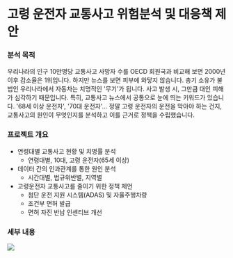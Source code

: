 # 고령 운전자 교통사고 위험분석 및 대응책 제안

### 분석 목적
우리나라의 인구 10만명당 교통사고 사망자 수를 OECD 회원국과 비교해 보면 2000년 이후 감소율은 1위입니다. 하지만 뉴스를 보면 피부에 와닿지 않습니다. 총기 소유가 불법인 우리나라에서 자동차는 치명적인 '무기'가 됩니다. 사고 발생 시, 그만큼 대인 피해가 심각하기 때문입니다. 특히, 교통사고 뉴스에서 공통으로 눈에 띄는 키워드가 있습니다. '68세 이상 운전자', '70대 운전자'... 정말 고령 운전자의 운전을 막아야 하는 건지, 교통사고의 원인이 무엇인지를 분석하고 이를 근거로 정책을 수립했습니다.

### 프로젝트 개요
- 연령대별 교통사고 현황 및 치명률 분석
  - 연령대별, 10대, 고령 운전자(65세 이상)
- 데이터 간의 인과관계를 통한 원인 분석
  - 시간대별, 법규위반별, 지역별
- 고령운전자 교통사고를 줄이기 위한 정책 제언
  - 첨단 운전 지원 시스템(ADAS) 및 자율주행차량
  - 조건부 면허 발급
  - 면허 자진 반납 인센티브 개선
 
### 세부 내용
[<img src="https://img.shields.io/badge/Velog-1EBC8F?style=for-the-badge&logo=velog&logoColor=white" />](https://velog.io/write?id=ab3b099a-9647-48c8-bec6-22b9f75fcf61)
